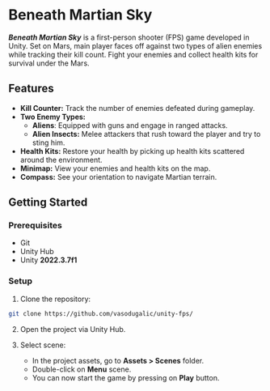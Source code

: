 # Beneath Martian Sky

***Beneath Martian Sky*** is a first-person shooter (FPS) game developed in Unity. Set on Mars, main player faces off against two types of alien enemies while tracking their kill count. Fight your enemies and collect health kits for survival under the Mars.

## Features

- **Kill Counter:** Track the number of enemies defeated during gameplay.
- **Two Enemy Types:**
  - **Aliens**: Equipped with guns and engage in ranged attacks.
  - **Alien Insects:** Melee attackers that rush toward the player and try to sting him.
- **Health Kits:** Restore your health by picking up health kits scattered around the environment.
- **Minimap:** View your enemies and health kits on the map.
- **Compass:** See your orientation to navigate Martian terrain.

## Getting Started

### Prerequisites

- Git
- Unity Hub
- Unity **2022.3.7f1**

### Setup

1. Clone the repository:
  ```bash
  git clone https://github.com/vasodugalic/unity-fps/
  ```

2. Open the project via Unity Hub.

3. Select scene:
   - In the project assets, go to **Assets > Scenes** folder.
   - Double-click on **Menu** scene.
   - You can now start the game by pressing on **Play** button.
   
   
